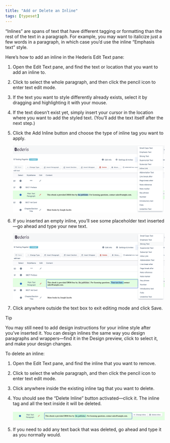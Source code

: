 ```yaml
---
title: "Add or Delete an Inline"
tags: [typeset]
---
```

 
<html><body><section data-type="chapter" class="hsecchapter" data-hederis-type="hsecchapter" id="add-an-inline" data-pi-attrs="id: add-an-inline; data-tags: typeset;" role="doc-chapter" data-tags="typeset" data-author-name=" " data-book-title=" " title="Add or Delete an Inline"><p class="hblkp" data-hederis-type="hblkp" id="pxbw3RcBR">&#8220;Inlines&#8221; are spans of text that have different tagging or formatting than the rest of the text in a paragraph. For example, you may want to italicize just a few words in a paragraph, in which case you&#8217;d use the inline &#8220;Emphasis text&#8221; style.</p><p class="hblkp" data-hederis-type="hblkp" id="puP0JM6To">Here&#8217;s how to add an inline in the Hederis Edit Text pane:</p><ol class="hwprnumlist" data-hederis-type="hwprnumlist" id="ptNP5NzOR"><li class="hblkoli" data-hederis-type="hblkoli" id="li3AVPXPvG"><p class="hblkoli" data-hederis-type="hblklip" id="paO77U9su">Open the Edit Text pane, and find the text or location that you want to add an inline to.</p></li><li class="hblkoli" data-hederis-type="hblkoli" id="lixNoWJ73x"><p class="hblkoli" data-hederis-type="hblklip" id="pyXbkwqcM">Click to select the whole paragraph, and then click the pencil icon to enter text edit mode.</p></li><li class="hblkoli" data-hederis-type="hblkoli" id="liHu5KjobN"><p class="hblkoli" data-hederis-type="hblklip" id="pkWHWYcwx">If the text you want to style differently already exists, select it by dragging and highlighting it with your mouse. </p></li><li class="hblkoli" data-hederis-type="hblkoli" id="li5XYKlkz3"><p class="hblkoli" data-hederis-type="hblklip" id="pF1xcPnCn">If the text doesn&#8217;t exist yet, simply insert your cursor in the location where you want to add the styled text. (You&#8217;ll add the text itself after the next step.)</p></li><li class="hblkoli" data-hederis-type="hblkoli" id="liN4xiWgPE"><p class="hblkoli" data-hederis-type="hblklip" id="pOFVsuyMT">Click the Add Inline button and choose the type of inline tag you want to apply.</p><img data-hederis-type="hblkimg" class="hblkimg" id="pYrUTpxjC" src="/images/insertinline1.png" data-img-src="/images/insertinline1.png"/></li><li class="hblkoli" data-hederis-type="hblkoli" id="liwy3Kw2IH"><p class="hblkoli" data-hederis-type="hblklip" id="p01D4AQPZ">If you inserted an empty inline, you&#8217;ll see some placeholder text inserted&#8212;go ahead and type your new text.</p><img data-hederis-type="hblkimg" class="hblkimg" id="pWs6bjkCV" src="/images/insertinline2.png" data-img-src="/images/insertinline2.png"/></li><li class="hblkoli" data-hederis-type="hblkoli" id="liEOVYDDhv"><p class="hblkoli" data-hederis-type="hblklip" id="pPWuWLkw3">Click anywhere outside the text box to exit editing mode and click Save.</p></li></ol><div class="hwprbox box" data-hederis-type="hwprbox" id="paDDl5cgd" data-type="sidebar"><p class="hblktype" data-hederis-type="hblktype" id="p8cP2BeWV">Tip</p><p class="hblkp" data-hederis-type="hblkp" id="pFnhNBiO3">You may still need to add design instructions for your inline style after you&#8217;ve inserted it. You can design inlines the same way you design paragraphs and wrappers&#8212;find it in the Design preview, click to select it, and make your design changes.</p></div><p class="hblkp" data-hederis-type="hblkp" id="pPjSjEXyH">To delete an inline:</p><ol class="hwprnumlist" data-hederis-type="hwprnumlist" id="pvVniMCy8"><li class="hblkoli" data-hederis-type="hblkoli" id="li2Wzowfas"><p class="hblkoli" data-hederis-type="hblklip" id="pmJvWPvsy">Open the Edit Text pane, and find the inline that you want to remove.</p></li><li class="hblkoli" data-hederis-type="hblkoli" id="liCEHhyFJF"><p class="hblkoli" data-hederis-type="hblklip" id="pVBmJKXMz">Click to select the whole paragraph, and then click the pencil icon to enter text edit mode.</p></li><li class="hblkoli" data-hederis-type="hblkoli" id="lifZPra4Bf"><p class="hblkoli" data-hederis-type="hblklip" id="pEwUPTouZ">Click anywhere inside the existing inline tag that you want to delete. </p></li><li class="hblkoli" data-hederis-type="hblkoli" id="liX0IlQVk6"><p class="hblkoli" data-hederis-type="hblklip" id="ph4KUPvGM">You should see the &#8220;Delete Inline&#8221; button activated&#8212;click it. The inline tag and all the text inside it will be deleted.</p><img data-hederis-type="hblkimg" class="hblkimg" id="pceZ2j2mm" src="/images/insertinline3.png" data-img-src="/images/insertinline3.png"/></li><li class="hblkoli" data-hederis-type="hblkoli" id="liPzwSGB8G"><p class="hblkoli" data-hederis-type="hblklip" id="pIetHen0a">If you need to add any text back that was deleted, go ahead and type it as you normally would.</p></li></ol></section></body></html>
